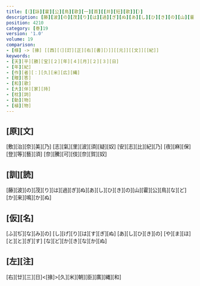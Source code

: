 ```yaml
---
title: [（][詠][霍][公][鳥][歌][一][首][[并][短][歌]][）]
description: [藤][波][の][茂][り][は][過][ぎ][ぬ][あ][し][ひ][き][の][山][霍][公][鳥][な][ど][か][来][鳴][か][ぬ]
position: 4210
category: [巻]19
version: '1.0'
volume: 19
comparison:
- [様] -> [掾] [[西][（][訂][正][右][書][）]][[元]][[文]][[紀]]
keywords:
- [天][平][勝][宝][２][年][４][月][２][３][日]
- [年][紀]
- [作][者][：][久][米][広][縄]
- [贈][答]
- [和][歌]
- [大][伴][家][持]
- [枕][詞]
- [動][物]
- [植][物]
---
```


## [原][文]

[敷][治][奈][美][乃] [志][氣][里][波][須][疑][奴] [安][志][比][紀][乃] [夜][麻][保][登][等][藝][須] [奈][騰][可][伎][奈][賀][奴]

## [訓][読]

[藤][波][の][茂][り][は][過][ぎ][ぬ][あ][し][ひ][き][の][山][霍][公][鳥][な][ど][か][来][鳴][か][ぬ]

## [仮][名]

[ふ][ぢ][な][み][の] [し][げ][り][は][す][ぎ][ぬ] [あ][し][ひ][き][の] [や][ま][ほ][と][と][ぎ][す] [な][ど][か][き][な][か][ぬ]

## [左][注]

[右][廿][三][日]<[掾]>[久][米][朝][臣][廣][縄][和]
